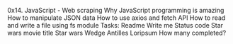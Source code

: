 0x14. JavaScript - Web scraping
Why JavaScript programming is amazing
How to manipulate JSON data
How to use axios and fetch API
How to read and write a file using fs module
Tasks:
Readme
Write me
Status code
Star wars movie title
Star wars Wedge Antilles
Loripsum
How many completed?
